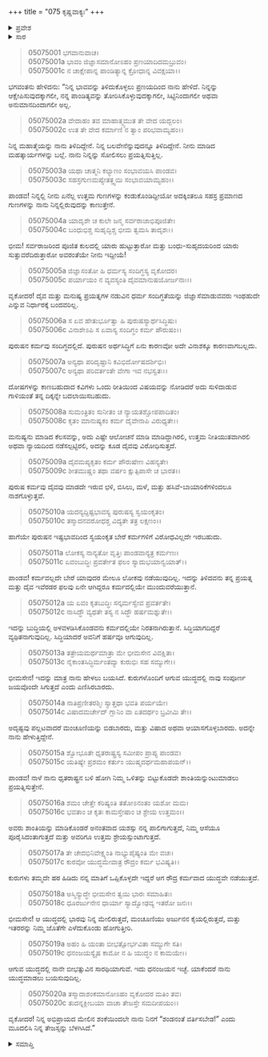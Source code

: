 +++
title = "075 ಕೃಷ್ಣವಾಕ್ಯಃ"
+++

<details><summary>ಪ್ರವೇಶ</summary>


।।   ಓಂ ಓಂ ನಮೋ ನಾರಾಯಣಾಯ।।   ಶ್ರೀ ವೇದವ್ಯಾಸಾಯ ನಮಃ ।।

ಶ್ರೀ ಕೃಷ್ಣದ್ವೈಪಾಯನ ವೇದವ್ಯಾಸ ವಿರಚಿತ  

**ಶ್ರೀ ಮಹಾಭಾರತ**

**ಉದ್ಯೋಗ ಪರ್ವ**

**ಭಗವದ್ಯಾನ ಪರ್ವ**

**ಅಧ್ಯಾಯ 75**

</details>


<details><summary>ಸಾರ</summary>

“ನಿನ್ನಲ್ಲಿ ನೀನು ಏನೆಲ್ಲ ಉತ್ತಮ ಗುಣಗಳನ್ನು ಕಂಡುಕೊಂಡಿದ್ದೀಯೋ ಅದಕ್ಕಿಂತಲೂ ಸಹಸ್ರ ಪ್ರಮಾಣದ ಗುಣಗಳನ್ನು ನಾನು ನಿನ್ನಲ್ಲಿರುವುದನ್ನು ಕಾಣುತ್ತೇನೆ... ಕುರುಗಳು ತಮ್ಮದೇ ಹಠ ಹಿಡಿದು ನನ್ನ ಮಾತಿಗೆ ಒಪ್ಪಿಕೊಳ್ಳದೇ ಇದ್ದರೆ ಯುದ್ಧವೇ ನಡೆಯುತ್ತದೆ...ಆ ಯುದ್ಧದಲ್ಲಿ ಭಾರವು ನಿನ್ನ ಮೇಲಿರುತ್ತದೆ...” ಆದುದರಿಂದ ಶಂಡನಂತೆ ವರ್ತಿಸಬೇಡವೆಂದು ಕೃಷ್ಣನು ಭೀಮಸೇನನಿಗೆ ಹೇಳಿದುದು (1-20).

</details>



> 05075001 ಭಗವಾನುವಾಚ।   
05075001a ಭಾವಂ ಜಿಜ್ಞಾಸಮಾನೋಽಹಂ ಪ್ರಣಯಾದಿದಮಬ್ರುವಂ।  
05075001c ನ ಚಾಕ್ಷೇಪಾನ್ನ ಪಾಂಡಿತ್ಯಾನ್ನ ಕ್ರೋಧಾನ್ನ ವಿವಕ್ಷಯಾ।।

ಭಗವಂತನು ಹೇಳಿದನು: “ನಿನ್ನ ಭಾವವನ್ನು ತಿಳಿದುಕೊಳ್ಳಲು ಪ್ರಣಯದಿಂದ ನಾನು ಹೇಳಿದೆ. ನಿನ್ನನ್ನು ಆಕ್ಷೇಪಿಸುವುದಕ್ಕಾಗಲೀ, ನನ್ನ ಪಾಂಡಿತ್ಯವನ್ನು ತೋರಿಸಿಕೊಳ್ಳುವುದಕ್ಕಾಗಲೀ, ಸಿಟ್ಟಿನಿಂದಾಗಲೀ ಅಥವಾ ಅನುಮಾನದಿಂದಾಗಲೀ ಅಲ್ಲ.

> 05075002a ವೇದಾಹಂ ತವ ಮಾಹಾತ್ಮ್ಯಮುತ ತೇ ವೇದ ಯದ್ಬಲಂ।  
05075002c ಉತ ತೇ ವೇದ ಕರ್ಮಾಣಿ ನ ತ್ವಾಂ ಪರಿಭವಾಮ್ಯಹಂ।।

ನಿನ್ನ ಮಹಾತ್ಮೆಯನ್ನು ನಾನು ತಿಳಿದಿದ್ದೇನೆ. ನಿನ್ನ ಬಲವೇನೆನ್ನುವುದನ್ನೂ ತಿಳಿದಿದ್ದೇನೆ. ನೀನು ಮಾಡಿದ ಮಹತ್ಕಾರ್ಯಗಳನ್ನು ಬಲ್ಲೆ. ನಾನು ನಿನ್ನನ್ನು ಸೋಲಿಸಲು ಪ್ರಯತ್ನಿಸುತ್ತಿಲ್ಲ.

> 05075003a ಯಥಾ ಚಾತ್ಮನಿ ಕಲ್ಯಾಣಂ ಸಂಭಾವಯಸಿ ಪಾಂಡವ।  
05075003c ಸಹಸ್ರಗುಣಮಪ್ಯೇತತ್ತ್ವಯಿ ಸಂಭಾವಯಾಮ್ಯಹಂ।।

ಪಾಂಡವ! ನಿನ್ನಲ್ಲಿ ನೀನು ಏನೆಲ್ಲ ಉತ್ತಮ ಗುಣಗಳನ್ನು ಕಂಡುಕೊಂಡಿದ್ದೀಯೋ ಅದಕ್ಕಿಂತಲೂ ಸಹಸ್ರ ಪ್ರಮಾಣದ ಗುಣಗಳನ್ನು ನಾನು ನಿನ್ನಲ್ಲಿರುವುದನ್ನು ಕಾಣುತ್ತೇನೆ.

> 05075004a ಯಾದೃಶೇ ಚ ಕುಲೇ ಜನ್ಮ ಸರ್ವರಾಜಾಭಿಪೂಜಿತೇ।  
05075004c ಬಂಧುಭಿಶ್ಚ ಸುಹೃದ್ಭಿಶ್ಚ ಭೀಮ ತ್ವಮಸಿ ತಾದೃಶಃ।।

ಭೀಮ! ಸರ್ವರಾಜರಿಂದ ಪೂಜಿತ ಕುಲದಲ್ಲಿ ಯಾರು ಹುಟ್ಟುತ್ತಾರೋ ಮತ್ತು ಬಂಧು-ಸುಹೃದಯರಿಂದ ಯಾರು ಸುತ್ತುವರೆದಿರುತ್ತಾರೋ ಅವರಂತೆಯೇ ನೀನು ಇದ್ದೀಯೆ!

> 05075005a ಜಿಜ್ಞಾಸಂತೋ ಹಿ ಧರ್ಮಸ್ಯ ಸಂದಿಗ್ಧಸ್ಯ ವೃಕೋದರ।   
05075005c ಪರ್ಯಾಯಂ ನ ವ್ಯವಸ್ಯಂತಿ ದೈವಮಾನುಷಯೋರ್ಜನಾಃ।।

ವೃಕೋದರ! ದೈವ ಮತ್ತು ಮನುಷ್ಯ ಪ್ರಯತ್ನಗಳ ನಡುವಿನ ಧರ್ಮ ಸಂದಿಗ್ಧತೆಯನ್ನು ಜಿಜ್ಞಾಸೆಮಾಡುವವರು ಇಂಥಹುದೇ ಎನ್ನುವ ನಿರ್ಧಾರಕ್ಕೆ ಬಂದವರಿಲ್ಲ.

> 05075006a ಸ ಏವ ಹೇತುರ್ಭೂತ್ವಾ ಹಿ ಪುರುಷಸ್ಯಾರ್ಥಸಿದ್ಧಿಷು।  
05075006c ವಿನಾಶೇಽಪಿ ಸ ಏವಾಸ್ಯ ಸಂದಿಗ್ಧಂ ಕರ್ಮ ಪೌರುಷಂ।।

ಪುರುಷನ ಕರ್ಮವು ಸಂದಿಗ್ಧದಲ್ಲಿದೆ. ಪುರುಷನ ಅರ್ಥಸಿದ್ಧಿಗೆ ಏನು ಕಾರಣವೋ ಅದೇ ವಿನಾಶಕ್ಕೂ ಕಾರಣವಾಗಬಲ್ಲದು.

> 05075007a ಅನ್ಯಥಾ ಪರಿದೃಷ್ಟಾನಿ ಕವಿಭಿರ್ದೋಷದರ್ಶಿಭಿಃ।  
05075007c ಅನ್ಯಥಾ ಪರಿವರ್ತಂತೇ ವೇಗಾ ಇವ ನಭಸ್ವತಃ।।

ದೋಷಗಳನ್ನು ಕಾಣಬಹುದಾದ ಕವಿಗಳು ಒಂದು ರೀತಿಯಿಂದ ವಿಷಯವನ್ನು ನೋಡಿದರೆ ಅದು ಸುಳಿದಾಡುವ ಗಾಳಿಯಂತೆ ತನ್ನ ದಿಕ್ಕನ್ನೇ ಬದಲಾಯಿಸಬಹುದು.

> 05075008a ಸುಮಂತ್ರಿತಂ ಸುನೀತಂ ಚ ನ್ಯಾಯತಶ್ಚೋಪಪಾದಿತಂ।  
05075008c ಕೃತಂ ಮಾನುಷ್ಯಕಂ ಕರ್ಮ ದೈವೇನಾಪಿ ವಿರುಧ್ಯತೇ।।

ಮನುಷ್ಯನು ಮಾಡಿದ ಕೆಲಸವನ್ನು, ಅದು ಎಷ್ಟೇ ಆಲೋಚನೆ ಮಾಡಿ ಮಾಡಿದ್ದಾಗಿರಲಿ, ಉತ್ತಮ ನೀತಿಯುತವಾಗಿರಲಿ ಅಥವಾ ನ್ಯಾಯದಿಂದ ನಡೆಸಲ್ಪಟ್ಟಿರಲಿ, ಅದನ್ನು ಕೂಡ ದೈವವು ವಿರೋಧಿಸುತ್ತದೆ.

> 05075009a ದೈವಮಪ್ಯಕೃತಂ ಕರ್ಮ ಪೌರುಷೇಣ ವಿಹನ್ಯತೇ।   
05075009c ಶೀತಮುಷ್ಣಂ ತಥಾ ವರ್ಷಂ ಕ್ಷುತ್ಪಿಪಾಸೇ ಚ ಭಾರತ।।

ಪುರುಷ ಕರ್ಮವು ದೈವವು ಮಾಡದೇ ಇರುವ ಛಳಿ, ಬಿಸಿಲು, ಮಳೆ, ಮತ್ತು ಹಸಿವೆ-ಬಾಯಾರಿಕೆಗಳಿಂದಲೂ ನಾಶಗೊಳ್ಳುತ್ತವೆ.

> 05075010a ಯದನ್ಯದ್ದಿಷ್ಟಭಾವಸ್ಯ ಪುರುಷಸ್ಯ ಸ್ವಯಂಕೃತಂ।  
05075010c ತಸ್ಮಾದನವರೋಧಶ್ಚ ವಿದ್ಯತೇ ತತ್ರ ಲಕ್ಷಣಂ।।

ಹಾಗೆಯೇ ಪುರುಷನ ಇಷ್ಟಭಾವದಿಂದ ಸ್ವಯಂಕೃತ ಬೇರೆ ಕರ್ಮಗಳಿಗೆ ವಿರೋಧವಿಲ್ಲದೇ ಇರಬಹುದು.

> 05075011a ಲೋಕಸ್ಯ ನಾನ್ಯತೋ ವೃತ್ತಿಃ ಪಾಂಡವಾನ್ಯತ್ರ ಕರ್ಮಣಃ।  
05075011c ಏವಂಬುದ್ಧಿಃ ಪ್ರವರ್ತೇತ ಫಲಂ ಸ್ಯಾದುಭಯಾನ್ವಯಾತ್।।

ಪಾಂಡವ! ಕರ್ಮವಲ್ಲದೇ ಬೇರೆ ಯಾವುದರ ಮೇಲೂ ಲೋಕವು ನಡೆಯುವುದಿಲ್ಲ. ಇದನ್ನು ತಿಳಿದವನು ತನ್ನ ಪ್ರಯತ್ನ ಮತ್ತು ದೈವ ಇವೆರಡರ ಫಲವು ಏನೇ ಆಗಿದ್ದರೂ ಕರ್ಮದಲ್ಲಿಯೇ ಮುಂದುವರೆಯುತ್ತಾನೆ.

> 05075012a ಯ ಏವಂ ಕೃತಬುದ್ಧಿಃ ಸನ್ಕರ್ಮಸ್ವೇವ ಪ್ರವರ್ತತೇ।   
05075012c ನಾಸಿದ್ಧೌ ವ್ಯಥತೇ ತಸ್ಯ ನ ಸಿದ್ಧೌ ಹರ್ಷಮಶ್ನುತೇ।।

ಇದನ್ನು ಬುದ್ಧಿಯಲ್ಲಿ ಅಳವಳಡಿಸಿಕೊಂಡವನು ಕರ್ಮದಲ್ಲಿಯೇ ನಿರತನಾಗಿರುತ್ತಾನೆ. ಸಿದ್ಧಿಯಾಗದಿದ್ದರೆ ವ್ಯಥಿತನಾಗುವುದಿಲ್ಲ. ಸಿದ್ಧಿಯಾದರೆ ಅವನಿಗೆ ಹರ್ಷವೂ ಆಗುವುದಿಲ್ಲ.

> 05075013a ತತ್ರೇಯಮರ್ಥಮಾತ್ರಾ ಮೇ ಭೀಮಸೇನ ವಿವಕ್ಷಿತಾ।  
05075013c ನೈಕಾಂತಸಿದ್ಧಿರ್ಮಂತವ್ಯಾ ಕುರುಭಿಃ ಸಹ ಸಮ್ಯುಗೇ।।

ಭೀಮಸೇನ! ಇದನ್ನು ಮಾತ್ರ ನಾನು ಹೇಳಲು ಬಯಸಿದೆ.  ಕುರುಗಳೊಂದಿಗೆ ಆಗುವ ಯುದ್ಧದಲ್ಲಿ ನಾವು ಸಂಪೂರ್ಣ ಜಯವೊಂದೇ ಸಿಗುತ್ತದೆ ಎಂದು ಎಣಿಸಿರಬಾರದು.

> 05075014a ನಾತಿಪ್ರಣೀತರಶ್ಮಿಃ ಸ್ಯಾತ್ತಥಾ ಭವತಿ ಪರ್ಯಯೇ।  
05075014c ವಿಷಾದಮರ್ಚೇದ್ ಗ್ಲಾನಿಂ ವಾ ಏತದರ್ಥಂ ಬ್ರವೀಮಿ ತೇ।।

ಅದೃಷ್ಟವು ಪಲ್ಲಟವಾದರೆ ಮಂಚೂಣಿಯನ್ನು ಬಿಡಬಾರದು, ಮತ್ತು ವಿಷಾದ ಅಥವಾ ಆಯಾಸಗೊಳ್ಳಬಾರದು. ಅದನ್ನೇ ನಾನು ಹೇಳುತ್ತಿದ್ದೇನೆ.

> 05075015a ಶ್ವೋಭೂತೇ ಧೃತರಾಷ್ಟ್ರಸ್ಯ ಸಮೀಪಂ ಪ್ರಾಪ್ಯ ಪಾಂಡವ।   
05075015c ಯತಿಷ್ಯೇ ಪ್ರಶಮಂ ಕರ್ತುಂ ಯುಷ್ಮದರ್ಥಮಹಾಪಯನ್।।

ಪಾಂಡವ! ನಾಳೆ ನಾನು ಧೃತರಾಷ್ಟ್ರನ ಬಳಿ ಹೋಗಿ ನಿಮ್ಮ ಒಳಿತನ್ನು ಬಿಟ್ಟುಕೊಡದೇ ಶಾಂತಿಯನ್ನುಂಟುಮಾಡಲು ಪ್ರಯತ್ನಿಸುತ್ತೇನೆ.

> 05075016a ಶಮಂ ಚೇತ್ತೇ ಕರಿಷ್ಯಂತಿ ತತೋಽನಂತಂ ಯಶೋ ಮಮ।  
05075016c ಭವತಾಂ ಚ ಕೃತಃ ಕಾಮಸ್ತೇಷಾಂ ಚ ಶ್ರೇಯ ಉತ್ತಮಂ।।

ಅವರು ಶಾಂತಿಯನ್ನು ಮಾಡಿಕೊಂಡರೆ ಅನಂತವಾದ ಯಶಸ್ಸು ನನ್ನ ಪಾಲಿಗಾಗುತ್ತದೆ, ನಿಮ್ಮ ಆಸೆಯೂ ಪೂರೈಸಿದಂತಾಗುತ್ತದೆ ಮತ್ತು ಅವರಿಗೂ ಉತ್ತಮ ಶ್ರೇಯಸ್ಸುಂಟಾಗುತ್ತದೆ.

> 05075017a ತೇ ಚೇದಭಿನಿವೇಕ್ಷ್ಯಂತಿ ನಾಭ್ಯುಪೈಷ್ಯಂತಿ ಮೇ ವಚಃ।  
05075017c ಕುರವೋ ಯುದ್ಧಮೇವಾತ್ರ ರೌದ್ರಂ ಕರ್ಮ ಭವಿಷ್ಯತಿ।।

ಕುರುಗಳು ತಮ್ಮದೇ ಹಠ ಹಿಡಿದು ನನ್ನ ಮಾತಿಗೆ ಒಪ್ಪಿಕೊಳ್ಳದೇ ಇದ್ದರೆ ಆಗ ರೌದ್ರ ಕರ್ಮವಾದ ಯುದ್ಧವೇ ನಡೆಯುತ್ತದೆ.

> 05075018a ಅಸ್ಮಿನ್ಯುದ್ಧೇ ಭೀಮಸೇನ ತ್ವಯಿ ಭಾರಃ ಸಮಾಹಿತಃ।  
05075018c ಧೂರರ್ಜುನೇನ ಧಾರ್ಯಾ ಸ್ಯಾದ್ವೋಢವ್ಯ ಇತರೋ ಜನಃ।।

ಭೀಮಸೇನ! ಆ ಯುದ್ಧದಲ್ಲಿ ಭಾರವು ನಿನ್ನ ಮೇಲಿರುತ್ತದೆ, ಮಂಚೂಣಿಯು ಅರ್ಜುನನ ಕೈಯಲ್ಲಿರುತ್ತದೆ, ಮತ್ತು ಇತರರನ್ನು ನಿಮ್ಮ ಜೊತೆಗೇ ಎಳೆದುಕೊಂಡು ಹೋಗುತ್ತೀರಿ.

> 05075019a ಅಹಂ ಹಿ ಯಂತಾ ಬೀಭತ್ಸೋರ್ಭವಿತಾ ಸಮ್ಯುಗೇ ಸತಿ।  
05075019c ಧನಂಜಯಸ್ಯೈಷ ಕಾಮೋ ನ ಹಿ ಯುದ್ಧಂ ನ ಕಾಮಯೇ।।

ಆಗುವ ಯುದ್ಧದಲ್ಲಿ ನಾನೇ ಬೀಭತ್ಸುವಿನ ಸಾರಥಿಯಾಗುವೆ. ಇದು ಧನಂಜಯನ ಇಚ್ಛೆ. ಯಾಕೆಂದರೆ ನಾನು ಯುದ್ಧಮಾಡಲು ಬಯಸುವುದಿಲ್ಲ.

> 05075020a ತಸ್ಮಾದಾಶಂಕಮಾನೋಽಹಂ ವೃಕೋದರ ಮತಿಂ ತವ।  
05075020c ತುದನ್ನಕ್ಲೀಬಯಾ ವಾಚಾ ತೇಜಸ್ತೇ ಸಮದೀಪಯಂ।।

ವೃಕೋದರ! ನಿನ್ನ ಅಭಿಪ್ರಾಯದ ಮೇಲಿನ ಶಂಕೆಯಿಂದಲೇ ನಾನು ನಿನಗೆ “ಶಂಡನಂತೆ ವರ್ತಿಸಬೇಡ!” ಎಂದು ಮೂದಲಿಸಿ ನಿನ್ನ ತೇಜಸ್ಸನ್ನು ಬೆಳಗಿಸಿದೆ.”



<details><summary>ಸಮಾಪ್ತಿ</summary>


ಇತಿ ಶ್ರೀ ಮಹಾಭಾರತೇ ಉದ್ಯೋಗ ಪರ್ವಣಿ ಭಗವದ್ಯಾನ ಪರ್ವಣಿ ಕೃಷ್ಣವಾಕ್ಯೇ ಪಂಚಸಪ್ತತಿತಮೋಽಧ್ಯಾಯಃ।  
ಇದು ಶ್ರೀ ಮಹಾಭಾರತದಲ್ಲಿ ಉದ್ಯೋಗ ಪರ್ವದಲ್ಲಿ ಭಗವದ್ಯಾನ ಪರ್ವದಲ್ಲಿ ಕೃಷ್ಣವಾಕ್ಯ ಎನ್ನುವ ಎಪ್ಪತ್ತೈದನೆಯ ಅಧ್ಯಾಯವು.



</details>
